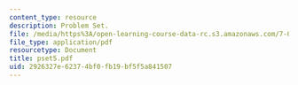 ```yaml
---
content_type: resource
description: Problem Set.
file: /media/https%3A/open-learning-course-data-rc.s3.amazonaws.com/7-03-genetics-fall-2004/2926327e62374bf0fb19bf5f5a841507_pset5.pdf
file_type: application/pdf
resourcetype: Document
title: pset5.pdf
uid: 2926327e-6237-4bf0-fb19-bf5f5a841507
---
```

